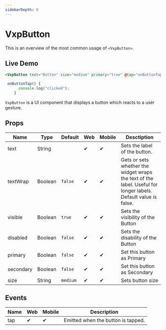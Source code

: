 ```yaml
---
sidebarDepth: 0
---
```


# VxpButton

This is an overview of the most common usage of `<VxpButton>`.

## Live Demo

<DocExampleBox codeBox="https://codesandbox.io/s/n5y3lym66p?module=%2Fsrc%2FApp.vue">

```html
<VxpButton text="Button" size="medium" primary="true" @tap="onButtonTap" />
```

```js
 onButtonTap() {
      console.log("clicked");
    }
```

<VxpButtonDoc />
</DocExampleBox>

`VxpButton` is a UI component that displays a button which reacts to a user gesture.

## Props

| Name      | Type    | Default  | Web | Mobile | Desctiption                                                                                                    |
| --------- | ------- | -------- | --- | ------ | -------------------------------------------------------------------------------------------------------------- |
| text      | String  |          | ✔   | ✔      | Sets the label of the button.                                                                                  |
| textWrap  | Boolean | `false`  | ✔   | ✔      | Gets or sets whether the widget wraps the text of the label. Useful for longer labels. Default value is false. |
| visible   | Boolean | `true`   | ✔   | ✔      | Sets the visibility of the Button                                                                              |
| disabled  | Boolean | `false`  | ✔   | ✔      | Sets the disability of the Button                                                                              |
| primary   | Boolean | `false`  | ✔   | ✔      | Set this button as Primary                                                                                     |
| secondary | Boolean | `false`  | ✔   | ✔      | Set this button as Secondary                                                                                   |
| size      | String  | `medium` | ✔   | ✔      | Sets button size                                                                                               |

## Events

| Name | Web | Mobile | Description                        |
| ---- | --- | ------ | ---------------------------------- |
| tap  | ✔   | ✔      | Emitted when the button is tapped. |
